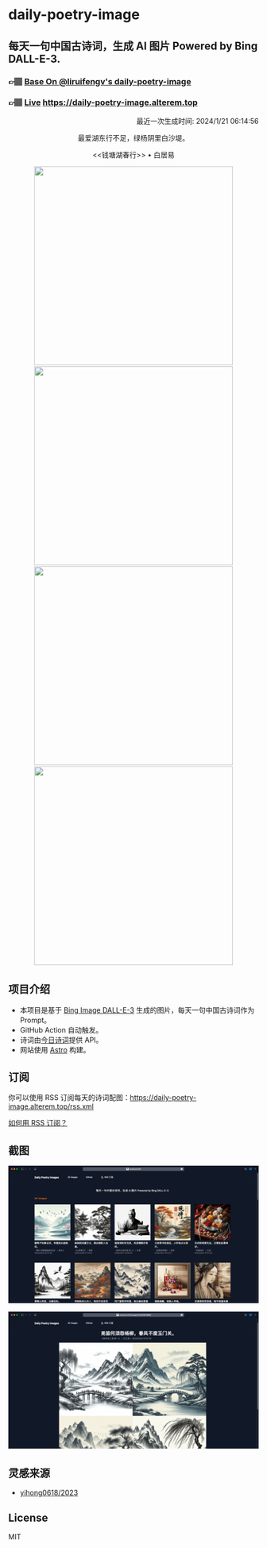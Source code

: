
# daily-poetry-image

## 每天一句中国古诗词，生成 AI 图片 Powered by Bing DALL-E-3.

### 👉🏽 [Base On @liruifengv's daily-poetry-image](https://github.com/liruifengv/daily-poetry-image)

### 👉🏽 [Live](https://daily-poetry-image.alterem.top/) https://daily-poetry-image.alterem.top

<p align="right">
  最近一次生成时间: 2024/1/21 06:14:56
</p>
<p align="center">
最爱湖东行不足，绿杨阴里白沙堤。
</p>
<p align="center">
<<钱塘湖春行>> • 白居易
</p>
<p align="center">
<img src="https://tse2.mm.bing.net/th/id/OIG.RESfr6kaVP.v6WgljSEn" height="400" width="400" />
<img src="https://tse3.mm.bing.net/th/id/OIG.IJO9LzXsoFRCWK31pdih" height="400" width="400" />
<img src="https://tse1.mm.bing.net/th/id/OIG.uIPQdCDCEkUP0ad86CEn" height="400" width="400" />
<img src="https://tse3.mm.bing.net/th/id/OIG.826c3W3qOjDugDGtWqS9" height="400" width="400" />
</p>

## 项目介绍

-   本项目是基于 [Bing Image DALL-E-3](https://www.bing.com/images/create) 生成的图片，每天一句中国古诗词作为 Prompt。
-   GitHub Action 自动触发。
-   诗词由[今日诗词](https://www.jinrishici.com/)提供 API。
-   网站使用 [Astro](https://astro.build) 构建。

## 订阅

你可以使用 RSS 订阅每天的诗词配图：https://daily-poetry-image.alterem.top/rss.xml

[如何用 RSS 订阅？](https://zhuanlan.zhihu.com/p/55026716)

## 截图

![图片列表](./screenshots/Snipaste_2023-12-28_21-00-26.png)

![图片详情](./screenshots/Snipaste_2023-12-28_21-00-53.png)

## 灵感来源

-   [yihong0618/2023](https://github.com/yihong0618/2023)

## License

MIT
